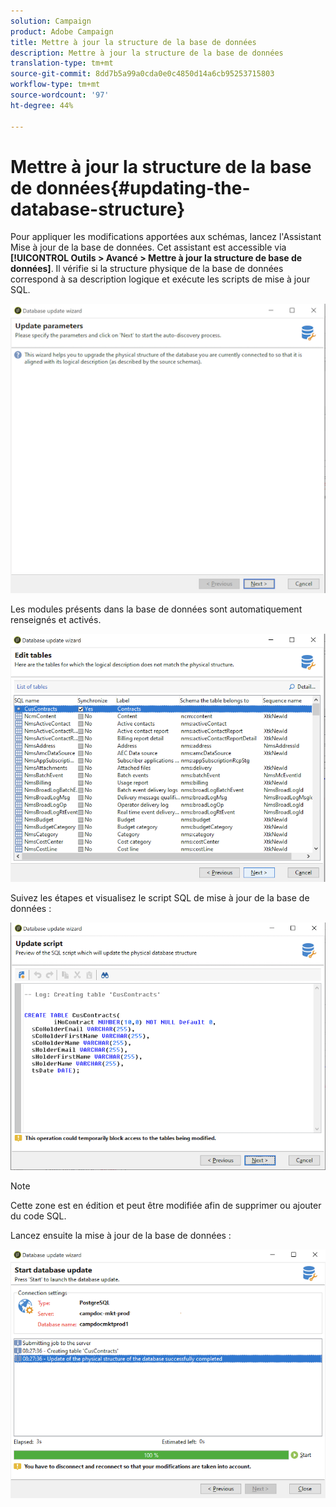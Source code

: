 ```yaml
---
solution: Campaign
product: Adobe Campaign
title: Mettre à jour la structure de la base de données
description: Mettre à jour la structure de la base de données
translation-type: tm+mt
source-git-commit: 8dd7b5a99a0cda0e0c4850d14a6cb95253715803
workflow-type: tm+mt
source-wordcount: '97'
ht-degree: 44%

---
```


# Mettre à jour la structure de la base de données{#updating-the-database-structure}

Pour appliquer les modifications apportées aux schémas, lancez l&#39;Assistant Mise à jour de la base de données. Cet assistant est accessible via **[!UICONTROL Outils > Avancé > Mettre à jour la structure de base de données]**. Il vérifie si la structure physique de la base de données correspond à sa description logique et exécute les scripts de mise à jour SQL.

![](assets/schema_update.png)

Les modules présents dans la base de données sont automatiquement renseignés et activés.

![](assets/schema_update_select2.png)

Suivez les étapes et visualisez le script SQL de mise à jour de la base de données :

![](assets/schema_update2.png)

>[!NOTE]
>
>Cette zone est en édition et peut être modifiée afin de supprimer ou ajouter du code SQL.

Lancez ensuite la mise à jour de la base de données :

![](assets/schema_update3.png)
